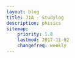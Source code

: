 ```yaml
---
layout: blog
title: J1A - Studylog
description: phisics
sitemap:
    priority: 1.0
    lastmod: 2017-11-02
    changefreq: weekly
---
```

